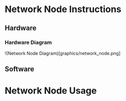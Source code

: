 # Network Node Instructions
## Hardware
### Hardware Diagram
!(Network Node Diagram)[graphics/network_node.png]

## Software

# Network Node Usage
